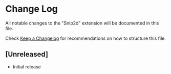 # Change Log

All notable changes to the "Snip2d" extension will be documented in this file.

Check [Keep a Changelog](http://keepachangelog.com/) for recommendations on how to structure this file.

## [Unreleased]

- Initial release